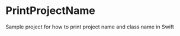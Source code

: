 PrintProjectName
================

Sample project for how to print project name and class name in Swift

